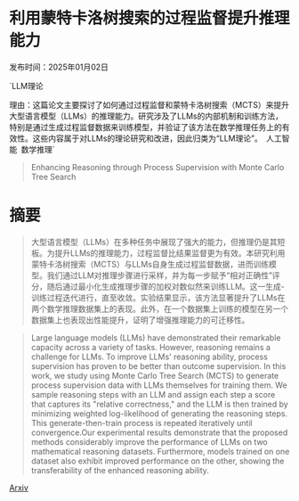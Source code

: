 # 利用蒙特卡洛树搜索的过程监督提升推理能力

发布时间：2025年01月02日

`LLM理论

理由：这篇论文主要探讨了如何通过过程监督和蒙特卡洛树搜索（MCTS）来提升大型语言模型（LLMs）的推理能力。研究涉及了LLMs的内部机制和训练方法，特别是通过生成过程监督数据来训练模型，并验证了该方法在数学推理任务上的有效性。这些内容属于对LLMs的理论研究和改进，因此归类为“LLM理论”。` `人工智能` `数学推理`

> Enhancing Reasoning through Process Supervision with Monte Carlo Tree Search

# 摘要

> 大型语言模型（LLMs）在多种任务中展现了强大的能力，但推理仍是其短板。为提升LLMs的推理能力，过程监督比结果监督更为有效。本研究利用蒙特卡洛树搜索（MCTS）与LLMs自身生成过程监督数据，进而训练模型。我们通过LLM对推理步骤进行采样，并为每一步赋予“相对正确性”评分，随后通过最小化生成推理步骤的加权对数似然来训练LLM。这一生成-训练过程迭代进行，直至收敛。实验结果显示，该方法显著提升了LLMs在两个数学推理数据集上的表现。此外，在一个数据集上训练的模型在另一个数据集上也表现出性能提升，证明了增强推理能力的可迁移性。

> Large language models (LLMs) have demonstrated their remarkable capacity across a variety of tasks. However, reasoning remains a challenge for LLMs. To improve LLMs' reasoning ability, process supervision has proven to be better than outcome supervision. In this work, we study using Monte Carlo Tree Search (MCTS) to generate process supervision data with LLMs themselves for training them. We sample reasoning steps with an LLM and assign each step a score that captures its "relative correctness," and the LLM is then trained by minimizing weighted log-likelihood of generating the reasoning steps. This generate-then-train process is repeated iteratively until convergence.Our experimental results demonstrate that the proposed methods considerably improve the performance of LLMs on two mathematical reasoning datasets. Furthermore, models trained on one dataset also exhibit improved performance on the other, showing the transferability of the enhanced reasoning ability.

[Arxiv](https://arxiv.org/abs/2501.01478)